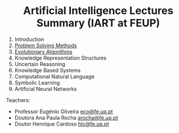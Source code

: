 <h1 align="center">Artificial Intelligence Lectures Summary (IART at FEUP)</h1>

 1. Introduction
 2. [Problem Solving Methods](problem_solving_methods.MD)
 3. [Evolutionary Algorithms](evolution_algorithms.MD)
 4. Knowledge Representation Structures
 5. Uncertain Reasoning
 6. Knowledge Based Systems
 7. Computational Natural Language
 8. Symbolic Learning
 9. Artificial Neural Networks

Teachers:
 * Professor Eugénio Oliveira eco@fe.up.pt
 * Doutora Ana Paula Rocha arocha@fe.up.pt
 * Doutor Henrique Cardoso hlc@fe.up.pt
